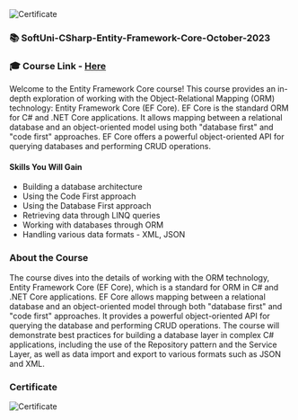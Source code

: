 <img src="https://i.imgur.com/YXCLHCi.png" alt="Certificate"/> 
 
### 📚 SoftUni-CSharp-Entity-Framework-Core-October-2023

### 🎓 Course Link - [Here](https://softuni.bg/trainings/4234/entity-framework-core-october-2023)

Welcome to the Entity Framework Core course! This course provides an in-depth exploration of working with the Object-Relational Mapping (ORM) technology: Entity Framework Core (EF Core). EF Core is the standard ORM for C# and .NET Core applications. It allows mapping between a relational database and an object-oriented model using both "database first" and "code first" approaches. EF Core offers a powerful object-oriented API for querying databases and performing CRUD operations.

#### Skills You Will Gain

- Building a database architecture
- Using the Code First approach
- Using the Database First approach
- Retrieving data through LINQ queries
- Working with databases through ORM
- Handling various data formats - XML, JSON

### About the Course

The course dives into the details of working with the ORM technology, Entity Framework Core (EF Core), which is a standard for ORM in C# and .NET Core applications. EF Core allows mapping between a relational database and an object-oriented model through both "database first" and "code first" approaches. It provides a powerful object-oriented API for querying the database and performing CRUD operations. The course will demonstrate best practices for building a database layer in complex C# applications, including the use of the Repository pattern and the Service Layer, as well as data import and export to various formats such as JSON and XML.

### Certificate

![Certificate](https://i.imgur.com/YXCLHCi.png)
